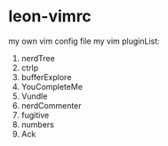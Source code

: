 # leon-vimrc
my own vim config file
my vim pluginList:
1. nerdTree 
2. ctrlp
3. bufferExplore
4. YouCompleteMe
5. Vundle
6. nerdCommenter
7. fugitive
8. numbers
9. Ack
